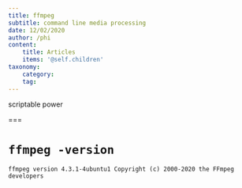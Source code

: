 ```yaml
---
title: ffmpeg
subtitle: command line media processing
date: 12/02/2020
author: /phi
content:
    title: Articles
    items: '@self.children'
taxonomy:
    category: 
    tag: 
---
```


scriptable power

===

# `ffmpeg -version`
```
ffmpeg version 4.3.1-4ubuntu1 Copyright (c) 2000-2020 the FFmpeg developers
```
